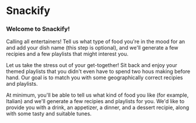 # Snackify

### Welcome to Snackify!

Calling all entertainers! Tell us what type of food you're in the mood for an and add your dish name (this step is optional), and we'll generate a few recipies and a few playlists that might interest you.

Let us take the stress out of your get-together! Sit back and enjoy your themed playlists that you didn't even have to spend two hous making before hand. Our goal is to match you with some geographically correct recipies and playlists.

At minimum, you'll be able to tell us what kind of food you like (for example, Italian) and we'll generate a few recipies and playlists for you. We'd like to provide you with a drink, an appetizer, a dinner, and a dessert recipie, along with some tasty and suitable tunes.
